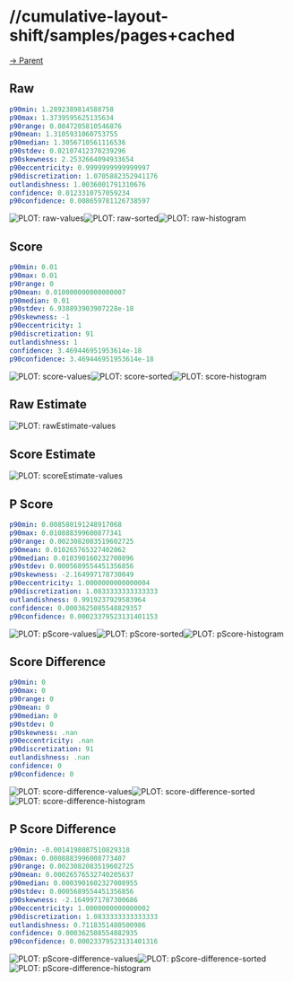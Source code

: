 
# //cumulative-layout-shift/samples/pages+cached

[→ Parent](../..)


## Raw


```yaml
p90min: 1.2892389814588758
p90max: 1.3739595625135634
p90range: 0.0847205810546876
p90mean: 1.3105931060753755
p90median: 1.3056710561116536
p90stdev: 0.02107412370239296
p90skewness: 2.2532664094933654
p90eccentricity: 0.9999999999999997
p90discretization: 1.0705882352941176
outlandishness: 1.0036001791310676
confidence: 0.0123310757059234
p90confidence: 0.008659781126738597

```

![PLOT: raw-values](./raw/values.svg)![PLOT: raw-sorted](./raw/sorted.svg)![PLOT: raw-histogram](./raw/histogram.svg)
## Score


```yaml
p90min: 0.01
p90max: 0.01
p90range: 0
p90mean: 0.010000000000000007
p90median: 0.01
p90stdev: 6.938893903907228e-18
p90skewness: -1
p90eccentricity: 1
p90discretization: 91
outlandishness: 1
confidence: 3.469446951953614e-18
p90confidence: 3.469446951953614e-18

```

![PLOT: score-values](./score/values.svg)![PLOT: score-sorted](./score/sorted.svg)![PLOT: score-histogram](./score/histogram.svg)
## Raw Estimate

![PLOT: rawEstimate-values](./rawEstimate/values.svg)
## Score Estimate

![PLOT: scoreEstimate-values](./scoreEstimate/values.svg)
## P Score


```yaml
p90min: 0.008580191248917068
p90max: 0.010888399600877341
p90range: 0.0023082083519602725
p90mean: 0.010265765327402062
p90median: 0.010390160232700896
p90stdev: 0.0005689554451356856
p90skewness: -2.164997178730049
p90eccentricity: 1.0000000000000004
p90discretization: 1.0833333333333333
outlandishness: 0.9919237929583964
confidence: 0.0003625085548829357
p90confidence: 0.00023379523131401153

```

![PLOT: pScore-values](./pScore/values.svg)![PLOT: pScore-sorted](./pScore/sorted.svg)![PLOT: pScore-histogram](./pScore/histogram.svg)
## Score Difference


```yaml
p90min: 0
p90max: 0
p90range: 0
p90mean: 0
p90median: 0
p90stdev: 0
p90skewness: .nan
p90eccentricity: .nan
p90discretization: 91
outlandishness: .nan
confidence: 0
p90confidence: 0

```

![PLOT: score-difference-values](./score-difference/values.svg)![PLOT: score-difference-sorted](./score-difference/sorted.svg)![PLOT: score-difference-histogram](./score-difference/histogram.svg)
## P Score Difference


```yaml
p90min: -0.0014198087510829318
p90max: 0.0008883996008773407
p90range: 0.0023082083519602725
p90mean: 0.00026576532740205637
p90median: 0.0003901602327008955
p90stdev: 0.0005689554451356856
p90skewness: -2.1649971787300686
p90eccentricity: 1.0000000000000002
p90discretization: 1.0833333333333333
outlandishness: 0.7118351480500986
confidence: 0.000362508554882935
p90confidence: 0.00023379523131401316

```

![PLOT: pScore-difference-values](./pScore-difference/values.svg)![PLOT: pScore-difference-sorted](./pScore-difference/sorted.svg)![PLOT: pScore-difference-histogram](./pScore-difference/histogram.svg)